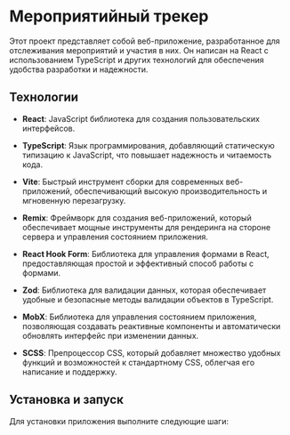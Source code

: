 # Мероприятийный трекер

Этот проект представляет собой веб-приложение, разработанное для отслеживания мероприятий и участия в них. Он написан на React с использованием TypeScript и других технологий для обеспечения удобства разработки и надежности.

## Технологии

- **React**: JavaScript библиотека для создания пользовательских интерфейсов.
  
- **TypeScript**: Язык программирования, добавляющий статическую типизацию к JavaScript, что повышает надежность и читаемость кода.
  
- **Vite**: Быстрый инструмент сборки для современных веб-приложений, обеспечивающий высокую производительность и мгновенную перезагрузку.
  
- **Remix**: Фреймворк для создания веб-приложений, который обеспечивает мощные инструменты для рендеринга на стороне сервера и управления состоянием приложения.

- **React Hook Form**: Библиотека для управления формами в React, предоставляющая простой и эффективный способ работы с формами.

- **Zod**: Библиотека для валидации данных, которая обеспечивает удобные и безопасные методы валидации объектов в TypeScript.

- **MobX**: Библиотека для управления состоянием приложения, позволяющая создавать реактивные компоненты и автоматически обновлять интерфейс при изменении данных.

- **SCSS**: Препроцессор CSS, который добавляет множество удобных функций и возможностей к стандартному CSS, облегчая его написание и поддержку.

## Установка и запуск

Для установки приложения выполните следующие шаги:
